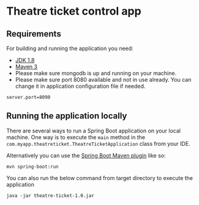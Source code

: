 # Theatre ticket control app


## Requirements

For building and running the application you need:

- [JDK 1.8](http://www.oracle.com/technetwork/java/javase/downloads/jdk8-downloads-2133151.html)
- [Maven 3](https://maven.apache.org)
- Please make sure mongodb is up and running on your machine.
- Please make sure port 8080 available and not in use already. You can change it in application configuration file if needed.

```shell
server.port=8090
```

## Running the application locally

There are several ways to run a Spring Boot application on your local machine. One way is to execute the `main` method in the `com.myapp.theatreticket.TheatreTicketApplication` class from your IDE.

Alternatively you can use the [Spring Boot Maven plugin](https://docs.spring.io/spring-boot/docs/current/reference/html/build-tool-plugins-maven-plugin.html) like so:

```shell
mvn spring-boot:run
```

You can also run the below command from target directory to execute the application

```shell
java -jar theatre-ticket-1.0.jar
```


